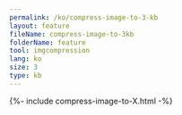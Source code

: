 ```yaml
---
permalink: /ko/compress-image-to-3-kb
layout: feature
fileName: compress-image-to-3kb
folderName: feature
tool: imgcompression
lang: ko
size: 3
type: kb
---
```


{%- include compress-image-to-X.html -%}
